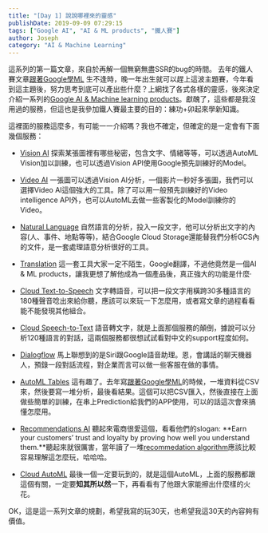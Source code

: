 ```yaml
---
title: "[Day 1] 說說哪裡來的靈感"
publishDate: 2019-09-09 07:29:15
tags: ["Google AI", "AI & ML products", "鐵人賽"]
author: Joseph
category: "AI & Machine Learning"
---
```

這系列的第一篇文章，來自於再解一個無窮無盡SSR的bug的時間。
去年的鐵人賽文章[跟著Google學ML](https://ithelp.ithome.com.tw/users/20103835/ironman/1806) 生不逢時，晚一年出生就可以趕上這波主題賽，今年看到這主題後，努力思考到底可以產出些什麼？上網找了各式各樣的靈感，後來決定介紹一系列的[Google AI & Machine learning products](https://cloud.google.com/products/#ai-and-machine-learning)。獻醜了，這些都是我沒用過的服務，但這也是我參加鐵人賽最主要的目的：練功+卯起來學新知識。

這裡面的服務這麼多，有可能一一介紹嗎？我也不確定，但確定的是一定會有下面幾個服務：
<!-- more -->

- [Vision AI](https://cloud.google.com/vision/)
  探索某張圖裡有哪些秘密，包含文字、情緒等等，可以透過AutoML Vision加以訓練，也可以透過Vision API使用Google預先訓練好的Model。
  
- [Video AI](https://cloud.google.com/video-intelligence/)
  一張圖可以透過Vision AI分析，一個影片一秒好多張圖，我們可以選擇Video AI這個強大的工具。除了可以用一般預先訓練好的Video intelligence API外，也可以AutoML去做一些客製化的Model訓練你的Video。
  
- [Natural Language](https://cloud.google.com/natural-language/)
  自然語言的分析，投入一段文字，他可以分析出文字的內容(人、事件、地點等等)，結合Google Cloud Storage還能替我們分析GCS內的文件，是一套處理語意分析很好的工具。
  
- [Translation](https://cloud.google.com/translate/)
  這一套工具大家一定不陌生，Google翻譯，不過他竟然是一個AI & ML products，讓我更想了解他成為一個產品後，真正強大的功能是什麼‧
  
- [Cloud Text-to-Speech](https://cloud.google.com/text-to-speech/)
  文字轉語音，可以把一段文字用橫跨30多種語言的180種聲音唸出來給你聽，應該可以來玩一下怎麼用，或者寫文章的過程看看能不能發現其他組合。
  
- [Cloud Speech-to-Text](https://cloud.google.com/speech-to-text/)
  語音轉文字，就是上面那個服務的顛倒，據說可以分析120種語言的對話，這兩個服務都很想試試看對中文的support程度如何。
  
- [Dialogflow](https://cloud.google.com/dialogflow/)
  馬上聯想到的是Siri跟Google語音助理。恩，會講話的聊天機器人，預錄一段對話流程，對企業而言可以做一些客服在做的事情。

- [AutoML Tables](https://cloud.google.com/automl-tables/)
  這有趣了。去年寫[跟著Google學ML](https://ithelp.ithome.com.tw/users/20103835/ironman/1806)的時候，一堆資料從CSV來，然後要寫一堆分析，最後看結果。這個可以把CSV匯入，然後直接在上面做些簡單的訓練，在串上Prediction給我們的APP使用，可以的話這次會來搞懂怎麼用。

- [Recommendations AI](https://cloud.google.com/recommendations/)
  聽起來電商很愛這個，看看他們的slogan: **Earn your customers’ trust and loyalty by proving how well you understand them.**聽起來就很厲害，當年讀了一堆[recommedation algorithm](https://en.wikipedia.org/wiki/Recommender_system#Approaches)應該比較容易理解這怎麼玩，哈哈哈。

- [Cloud AutoML](https://cloud.google.com/automl/)
  最後一個一定要玩到的，就是這個AutoML，上面的服務都跟這個有關，一定要**知其所以然**一下，再看看有了他跟大家能擦出什麼樣的火花。
  
  
OK，這是這一系列文章的規劃，希望我寫的玩30天，也希望我這30天的內容夠有價值。

 
